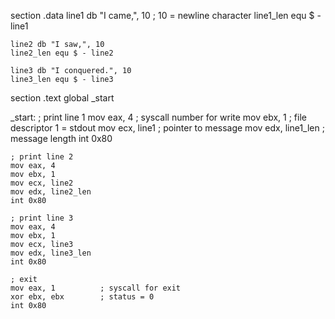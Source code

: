 section .data
    line1 db "I came,", 10      ; 10 = newline character
    line1_len equ $ - line1

    line2 db "I saw,", 10
    line2_len equ $ - line2

    line3 db "I conquered.", 10
    line3_len equ $ - line3

section .text
    global _start

_start:
    ; print line 1
    mov eax, 4          ; syscall number for write
    mov ebx, 1          ; file descriptor 1 = stdout
    mov ecx, line1      ; pointer to message
    mov edx, line1_len  ; message length
    int 0x80

    ; print line 2
    mov eax, 4
    mov ebx, 1
    mov ecx, line2
    mov edx, line2_len
    int 0x80

    ; print line 3
    mov eax, 4
    mov ebx, 1
    mov ecx, line3
    mov edx, line3_len
    int 0x80

    ; exit
    mov eax, 1          ; syscall for exit
    xor ebx, ebx        ; status = 0
    int 0x80

